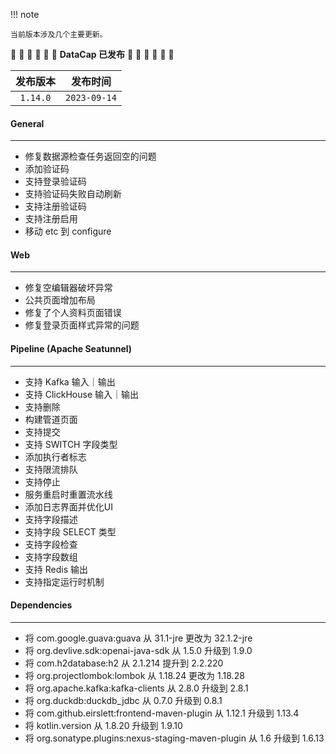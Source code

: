 !!! note

    当前版本涉及几个主要更新。

:tada: :tada: :tada: :tada: :tada: :tada: **DataCap 已发布** :tada: :tada: :tada: :tada: :tada: :tada:

|   发布版本   |     发布时间     |
|:--------:|:------------:|
| `1.14.0` | `2023-09-14` |

#### General

---

- 修复数据源检查任务返回空的问题
- 添加验证码
- 支持登录验证码
- 支持验证码失败自动刷新
- 支持注册验证码
- 支持注册启用
- 移动 etc 到 configure

#### Web

---

- 修复空编辑器破坏异常
- 公共页面增加布局
- 修复了个人资料页面错误
- 修复登录页面样式异常的问题

#### Pipeline (Apache Seatunnel)

---

- 支持 Kafka 输入｜输出
- 支持 ClickHouse 输入｜输出
- 支持删除
- 构建管道页面
- 支持提交
- 支持 SWITCH 字段类型
- 添加执行者标志
- 支持限流排队
- 支持停止
- 服务重启时重置流水线
- 添加日志界面并优化UI
- 支持字段描述
- 支持字段 SELECT 类型
- 支持字段检查
- 支持字段数组
- 支持 Redis 输出
- 支持指定运行时机制

#### Dependencies

---

- 将 com.google.guava:guava 从 31.1-jre 更改为 32.1.2-jre
- 将 org.devlive.sdk:openai-java-sdk 从 1.5.0 升级到 1.9.0
- 将 com.h2database:h2 从 2.1.214 提升到 2.2.220
- 将 org.projectlombok:lombok 从 1.18.24 更改为 1.18.28
- 将 org.apache.kafka:kafka-clients 从 2.8.0 升级到 2.8.1
- 将 org.duckdb:duckdb_jdbc 从 0.7.0 升级到 0.8.1
- 将 com.github.eirslett:frontend-maven-plugin 从 1.12.1 升级到 1.13.4
- 将 kotlin.version 从 1.8.20 升级到 1.9.10
- 将 org.sonatype.plugins:nexus-staging-maven-plugin 从 1.6 升级到 1.6.13
